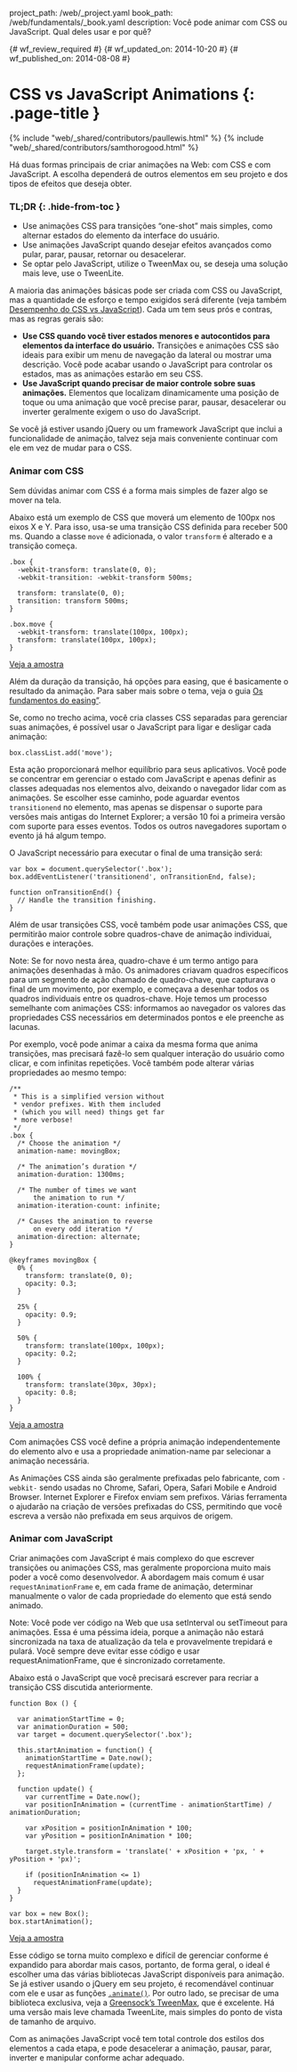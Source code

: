 project_path: /web/_project.yaml
book_path: /web/fundamentals/_book.yaml
description: Você pode animar com CSS ou JavaScript. Qual deles usar e por quê?

{# wf_review_required #}
{# wf_updated_on: 2014-10-20 #}
{# wf_published_on: 2014-08-08 #}

# CSS vs JavaScript Animations {: .page-title }

{% include "web/_shared/contributors/paullewis.html" %}
{% include "web/_shared/contributors/samthorogood.html" %}



Há duas formas principais de criar animações na Web: com CSS e com JavaScript. A escolha dependerá de outros elementos em seu projeto e dos tipos de efeitos que deseja obter.

### TL;DR {: .hide-from-toc }
- Use animações CSS para transições “one-shot” mais simples, como alternar estados do elemento da interface do usuário.
- Use animações JavaScript quando desejar efeitos avançados como pular, parar, pausar, retornar ou desacelerar.
- Se optar pelo JavaScript, utilize o TweenMax ou, se deseja uma solução mais leve, use o TweenLite.


A maioria das animações básicas pode ser criada com CSS ou JavaScript, mas a quantidade de esforço e tempo exigidos será diferente (veja também [Desempenho do CSS vs JavaScript](/web/fundamentals/design-and-ui/animations/animations-and-performance#css-vs-javascript-performance)). Cada um tem seus prós e contras, mas as regras gerais são:

* **Use CSS quando você tiver estados menores e autocontidos para elementos da interface do usuário.** Transições e animações CSS são ideais para exibir um menu de navegação da lateral ou mostrar uma descrição. Você pode acabar usando o JavaScript para controlar os estados, mas as animações estarão em seu CSS.
* **Use JavaScript quando precisar de maior controle sobre suas animações.** Elementos que localizam dinamicamente uma posição de toque ou uma animação que você precise parar, pausar, desacelerar ou inverter geralmente exigem o uso do JavaScript.

Se você já estiver usando jQuery ou um framework JavaScript que inclui a funcionalidade de animação, talvez seja mais conveniente continuar com ele em vez de mudar para o CSS.

### Animar com CSS

Sem dúvidas animar com CSS é a forma mais simples de fazer algo se mover na tela.

Abaixo está um exemplo de CSS que moverá um elemento de 100px nos eixos X e Y. Para isso, usa-se uma transição CSS definida para receber 500 ms. Quando a classe `move` é adicionada, o valor `transform` é alterado e a transição começa.


    .box {
      -webkit-transform: translate(0, 0);
      -webkit-transition: -webkit-transform 500ms;
    
      transform: translate(0, 0);
      transition: transform 500ms;
    }
    
    .box.move {
      -webkit-transform: translate(100px, 100px);
      transform: translate(100px, 100px);
    }
    

<a href="https://googlesamples.github.io/web-fundamentals/samples/../fundamentals/design-and-ui/animations/box-move-simple.html">Veja a amostra</a>

Além da duração da transição, há opções para easing, que é basicamente o resultado da animação. Para saber mais sobre o tema, veja o guia [Os fundamentos do easing”](the-basics-of-easing.html).

Se, como no trecho acima, você cria classes CSS separadas para gerenciar suas animações, é possível usar o JavaScript para ligar e desligar cada animação:


    box.classList.add('move');
    

Esta ação proporcionará melhor equilíbrio para seus aplicativos. Você pode se concentrar em gerenciar o estado com JavaScript e apenas definir as classes adequadas nos elementos alvo, deixando o navegador lidar com as animações. Se escolher esse caminho, pode aguardar eventos `transitionend` no elemento, mas apenas se dispensar o suporte para versões mais antigas do Internet Explorer; a versão 10 foi a primeira versão com suporte para esses eventos. Todos os outros navegadores suportam o evento já há algum tempo.

O JavaScript necessário para executar o final de uma transição será:


    var box = document.querySelector('.box');
    box.addEventListener('transitionend', onTransitionEnd, false);
    
    function onTransitionEnd() {
      // Handle the transition finishing.
    }
    

Além de usar transições CSS, você também pode usar animações CSS, que permitirão maior controle sobre quadros-chave de animação individuai, durações e interações.

Note: Se for novo nesta área, quadro-chave é um termo antigo para animações desenhadas à mão. Os animadores criavam quadros específicos para um segmento de ação chamado de quadro-chave, que capturava o final de um movimento, por exemplo, e começava a desenhar todos os quadros individuais entre os quadros-chave. Hoje temos um processo semelhante com animações CSS: informamos ao navegador os valores das propriedades CSS necessários em determinados pontos e ele preenche as lacunas.

Por exemplo, você pode animar a caixa da mesma forma que anima transições, mas precisará fazê-lo sem qualquer interação do usuário como clicar, e com infinitas repetições. Você também pode alterar várias propriedades ao mesmo tempo:


    /**
     * This is a simplified version without
     * vendor prefixes. With them included
     * (which you will need) things get far
     * more verbose!
     */
    .box {
      /* Choose the animation */
      animation-name: movingBox;
    
      /* The animation’s duration */
      animation-duration: 1300ms;
    
      /* The number of times we want
          the animation to run */
      animation-iteration-count: infinite;
    
      /* Causes the animation to reverse
          on every odd iteration */
      animation-direction: alternate;
    }
    
    @keyframes movingBox {
      0% {
        transform: translate(0, 0);
        opacity: 0.3;
      }
    
      25% {
        opacity: 0.9;
      }
    
      50% {
        transform: translate(100px, 100px);
        opacity: 0.2;
      }
    
      100% {
        transform: translate(30px, 30px);
        opacity: 0.8;
      }
    }
    

<a href="https://googlesamples.github.io/web-fundamentals/samples/../fundamentals/design-and-ui/animations/box-move-keyframes.html">Veja a amostra</a>

Com animações CSS você define a própria animação independentemente do elemento alvo e usa a propriedade animation-name par selecionar a animação necessária.

As Animações CSS ainda são geralmente prefixadas pelo fabricante, com `-webkit-` sendo usadas no Chrome, Safari, Opera, Safari Mobile e Android Browser. Internet Explorer e Firefox enviam sem prefixos. Várias ferramenta o ajudarão na criação de versões prefixadas do CSS, permitindo que você escreva a versão não prefixada em seus arquivos de origem.

### Animar com JavaScript

Criar animações com JavaScript é mais complexo do que escrever transições ou animações CSS, mas geralmente proporciona muito mais poder a você como desenvolvedor. A abordagem mais comum é usar `requestAnimationFrame` e, em cada frame de animação, determinar manualmente o valor de cada propriedade do elemento que está sendo animado.

Note: Você pode ver código na Web que usa setInterval ou setTimeout para animações. Essa é uma péssima ideia, porque a animação não estará sincronizada na taxa de atualização da tela e provavelmente trepidará e pulará. Você sempre deve evitar esse código e usar requestAnimationFrame, que é sincronizado corretamente.

Abaixo está o JavaScript que você precisará escrever para recriar a transição CSS discutida anteriormente.


    function Box () {
    
      var animationStartTime = 0;
      var animationDuration = 500;
      var target = document.querySelector('.box');
    
      this.startAnimation = function() {
        animationStartTime = Date.now();
        requestAnimationFrame(update);
      };
    
      function update() {
        var currentTime = Date.now();
        var positionInAnimation = (currentTime - animationStartTime) / animationDuration;
    
        var xPosition = positionInAnimation * 100;
        var yPosition = positionInAnimation * 100;
    
        target.style.transform = 'translate(' + xPosition + 'px, ' + yPosition + 'px)';
    
        if (positionInAnimation <= 1)
          requestAnimationFrame(update);
      }
    }
    
    var box = new Box();
    box.startAnimation();
    

<a href="https://googlesamples.github.io/web-fundamentals/samples/../fundamentals/design-and-ui/animations/box-move-js.html">Veja a amostra</a>

Esse código se torna muito complexo e difícil de gerenciar conforme é expandido para abordar mais casos, portanto, de forma geral, o ideal é escolher uma das várias bibliotecas JavaScript disponíveis para animação. Se já estiver usando o jQuery em seu projeto, é recomendável continuar com ele e usar as funções [`.animate()`](http://api.jquery.com/animate/). Por outro lado, se precisar de uma biblioteca exclusiva, veja a [Greensock’s TweenMax](https://github.com/greensock/GreenSock-JS/tree/master/src/minified), que é excelente. Há uma versão mais leve chamada TweenLite, mais simples do ponto de vista de tamanho de arquivo.

Com as animações JavaScript você tem total controle dos estilos dos elementos a cada etapa, e pode desacelerar a animação, pausar, parar, inverter e manipular conforme achar adequado.


